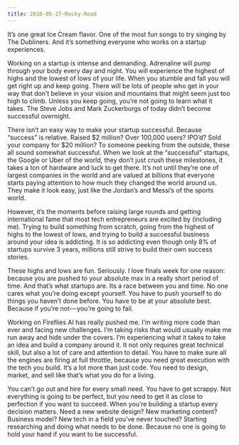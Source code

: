 ```yaml
---
title: 2016-05-27-Rocky-Road
---
```


It’s one great Ice Cream flavor. One of the most fun songs to try singing by The Dubliners. And it’s something everyone who works on a startup experiences.

Working on a startup is intense and demanding. Adrenaline will pump through your body every day and night. You will experience the highest of highs and the lowest of lows of your life. When you stumble and fall you will get right up and keep going. There will be lots of people who get in your way that don’t believe in your vision and mountains that might seem just too high to climb. Unless you keep going, you’re not going to learn what it takes. The Steve Jobs and Mark Zuckerburgs of today didn’t become successful overnight.

There isn’t an easy way to make your startup successful. Because “success” is relative. Raised $2 million? Over 100,000 users? IPO’d? Sold your company for $20 million? To someone peeking from the outside, these all sound somewhat successful. When we look at the “successful” startups, the Google or Uber of the world, they don’t just crush these milestones, it takes a ton of hardware and luck to get there. It’s not until they’re one of largest companies in the world and are valued at billions that everyone starts paying attention to how much they changed the world around us. They make it look easy, just like the Jordan’s and Messi’s of the sports world.

However, it’s the moments before raising large rounds and getting international fame that most tech entrepreneurs are excited by (including me). Trying to build something from scratch, going from the highest of highs to the lowest of lows, and trying to build a successful business around your idea is addicting. It is so addicting even though only 8% of startups survive 3 years, millions still strive to build their own success stories.

These highs and lows are fun. Seriously. I love finals week for one reason: because you are pushed to your absolute max in a really short period of time. And that’s what startups are. Its a race between you and time. No one cares what you’re doing except yourself. You have to push yourself to do things you haven’t done before. You have to be at your absolute best. Because if you’re not — you’re going to fail.

Working on Fireflies AI has really pushed me. I’m writing more code than ever and facing new challenges. I’m taking risks that would usually make me run away and hide under the covers. I’m experiencing what it takes to take an idea and build a company around it. It not only requires great technical skill, but also a lot of care and attention to detail. You have to make sure all the engines are firing at full throttle, because you need great execution with the tech you build. It’s a lot more than just code. You need to design, market, and sell like that’s what you do for a living.

You can’t go out and hire for every small need. You have to get scrappy. Not everything is going to be perfect, but you need to get it as close to perfection if you want to succeed. When you’re building a startup every decision matters. Need a new website design? New marketing content? Business model? New tech in a field you’ve never touched? Starting researching and doing what needs to be done. Because no one is going to hold your hand if you want to be successful.

